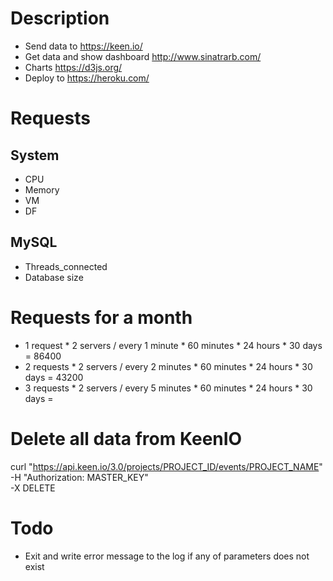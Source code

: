 # Description
- Send data to https://keen.io/
- Get data and show dashboard http://www.sinatrarb.com/
- Charts https://d3js.org/
- Deploy to https://heroku.com/

# Requests
## System
- CPU
- Memory
- VM
- DF

## MySQL
- Threads_connected
- Database size

# Requests for a month
- 1 request * 2 servers / every 1 minute * 60 minutes * 24 hours * 30 days = 86400
- 2 requests * 2 servers / every 2 minutes * 60 minutes * 24 hours * 30 days = 43200
- 3 requests * 2 servers / every 5 minutes * 60 minutes * 24 hours * 30 days = 

# Delete all data from KeenIO
curl "https://api.keen.io/3.0/projects/PROJECT_ID/events/PROJECT_NAME" \
  -H "Authorization: MASTER_KEY" \
  -X DELETE

# Todo
- Exit and write error message to the log if any of parameters does not exist

